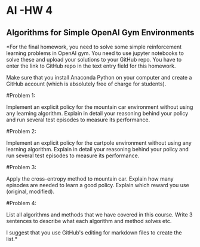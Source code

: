 # AI -HW 4  
## Algorithms for Simple OpenAI Gym Environments

*For the final homework, you need to solve some simple reinforcement learning problems in OpenAI gym. You need to use jupyter notebooks to solve these and upload your solutions to your GitHub repo. You have to enter the link to GitHub repo in the text entry field for this homework.

Make sure that you install Anaconda Python on your computer and create a GitHub account (which is absolutely free of charge for students). 

#Problem 1:

Implement an explicit policy for the mountain car environment without using any learning algorithm. Explain in detail your reasoning behind your policy and run several test episodes to measure its performance.

#Problem 2:

Implement an explicit policy for the cartpole environment without using any learning algorithm. Explain in detail your reasoning behind your policy and run several test episodes to measure its performance.

#Problem 3:

Apply the cross-entropy method to mountain car. Explain how many episodes are needed to learn a good policy. Explain which reward you use (original, modified).

#Problem 4:

List all algorithms and methods that we have covered in this course. Write 3 sentences to describe what each algorithm and method solves etc.

I suggest that you use GitHub's editing for markdown files to create the list.*